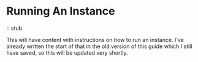 # Running An Instance

:: stub

This will have content with instructions on how to run an instance. I've already written the start of that in the old version of this guide which I still have saved, so this will be updated very shortly.